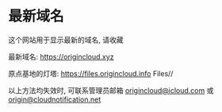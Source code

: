 # 最新域名
这个网站用于显示最新的域名, 请收藏

最新域名:
https://origincloud.xyz

原点基地的灯塔:
https://files.origincloud.info
Files//


以上方法均失效时, 可联系管理员邮箱
origincloud@icloud.com
或
origin@cloudnotification.net
